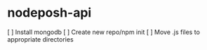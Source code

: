 # nodeposh-api
[ ] Install mongodb
[ ] Create new repo/npm init
[ ] Move .js files to appropriate directories
